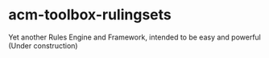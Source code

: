 # acm-toolbox-rulingsets
Yet another Rules Engine and Framework, intended to be easy and powerful
(Under construction)
